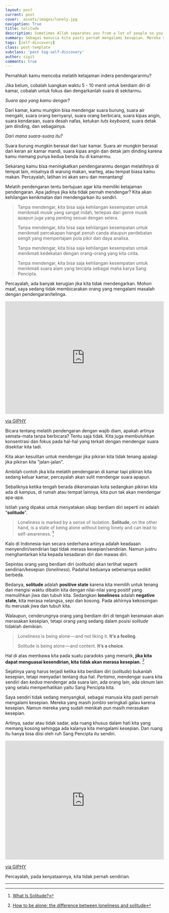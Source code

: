 ```yaml
---
layout: post
current: post
cover:  assets/images/lonely.jpg
navigation: True
title: Solitude
description: Sometimes Allah separates you from a lot of people so you can grow in solitude.
summary: Sebagai manusia kita pasti pernah mengalami kesepian. Mereka yang masih jomblo seringkali galau karena kesepian. Namun mereka yang sudah menikah pun masih merasakan kesepian.
tags: [self-discovery]
class: post-template
subclass: 'post tag-self-discovery'
author: sigit
comments: true
---
```


Pernahkah kamu mencoba melatih ketajaman indera pendengaranmu?

Jika belum, cobalah luangkan waktu 5 - 10 menit untuk berdiam diri di kamar, cobalah untuk fokus dan dengarkanlah suara di sekitarmu.

*Suara apa yang kamu dengar?*

Dari kamar, kamu mungkin bisa mendengar suara burung, suara air mengalir, suara orang bernyanyi, suara orang berbicara, suara kipas angin, suara kendaraan, suara desah nafas, ketukan *tuts keyboard*, suara detak jam dinding, dan sebagainya.

*Dari mana suara-suara itu?*

Suara burung mungkin berasal dari luar kamar. Suara air mungkin berasal dari keran air kamar mandi, suara kipas angin dan detak jam dinding karena kamu memang punya kedua benda itu di kamarmu.

Sekarang kamu bisa meningkatkan pendengaranmu dengan melatihnya di tempat lain, misalnya di warung makan, warteg, atau tempat biasa kamu makan. Percayalah, latihan ini akan seru dan menantang!

Melatih pendengaran tentu bertujuan agar kita memiliki ketajaman pendengaran. Apa jadinya jika kita tidak pernah mendengar? Kita akan kehilangan kenikmatan dari mendengarkan itu sendiri.

> Tanpa mendengar, kita bisa saja kehilangan kesempatan untuk menikmati musik yang sangat indah, terlepas dari genre musik apapun juga yang penting sesuai dengan selera.
>
> Tanpa mendengar, kita bisa saja kehilangan kesempatan untuk menikmati percakapan hangat penuh canda ataupun perdebatan sengit yang mempertajam pola pikir dan daya analisa.
> 
> Tanpa mendengar, kita bisa saja kehilangan kesempatan untuk menikmati kedekatan dengan orang-orang yang kita cinta.
>
> Tanpa mendengar, kita bisa saja kehilangan kesempatan untuk menikmati suara alam yang tercipta sebagai maha karya Sang Pencipta.

Percayalah, ada banyak kerugian jika kita tidak mendengarkan. Mohon maaf, saya sedang tidak membicarakan orang yang mengalami masalah dengan pendengaran/telinga.

<div style="width:100%;height:0;padding-bottom:71%;position:relative;"><iframe src="https://giphy.com/embed/fjxufvV9utYJ9d5fYX" width="100%" height="100%" style="position:absolute" frameBorder="0" class="giphy-embed" allowFullScreen></iframe></div><p><a href="https://giphy.com/gifs/girl-flowers-spring-fjxufvV9utYJ9d5fYX">via GIPHY</a></p>

Bicara tentang melatih pendengaran dengan wajib diam, apakah artinya semata-mata tanpa berbicara? Tentu saja tidak. Kita juga membutuhkan konsentrasi dan fokus pada hal-hal yang terkait dengan mendengar suara disekitar kita tadi.

Kita akan kesulitan untuk mendengar jika pikiran kita tidak tenang apalagi jika pikiran kita "jalan-jalan".

Ambilah contoh jika kita melatih pendengaran di kamar tapi pikiran kita sedang keluar kamar, percayalah akan sulit mendengar suara apapun.

Sebaliknya ketika tengah berada dikeramaian kota sedangkan pikiran kita ada di kampus, di rumah atau tempat lainnya, kita pun tak akan mendengar apa-apa.

Istilah yang dipakai untuk menyatakan sikap berdiam diri seperti ini adalah “**solitude**”.

> Loneliness is marked by a sense of isolation. **Solitude**, on the other hand, is a state of being alone without being lonely and can lead to self-awareness. [^1]

Kalo di Indonesia-kan secara sederhana artinya adalah keadaaan menyendiri/sendirian tapi tidak merasa kesepian/sendirian. Namun justru menghantarkan kita kepada kesadaran diri dan mawas diri.

Sepintas orang yang berdiam diri (*solitude*) akan terlihat seperti sendirian/kesepian (*loneliness*). Padahal keduanya sebenarnya sedikit berbeda.

Bedanya, **solitude** adalah **positive state** karena kita memilih untuk tenang dan mengisi waktu dibatin kita dengan nilai-nilai yang positif yang memulihkan jiwa dan tubuh kita.
Sedangkan **loneliness** adalah **negative state**, kita merasa nelangsa, sepi dan kosong. Pada akhirnya kekosongan itu merusak jiwa dan tubuh kita.

Walaupun, cenderungnya orang yang berdiam diri di tengah keramaian akan merasakan kesepian, tetapi orang yang sedang dalam posisi *solitude* tidaklah demikian.

> Loneliness is being alone — and not liking it. **It’s a feeling**.
>
> Solitude is being alone — and content. **It’s a choice**.

Hal di atas membawa kita pada suatu paradoks yang menarik, **jika kita dapat menguasai kesendirian, kita tidak akan merasa kesepian.** [^2]

Sejatinya yang harus terjadi ketika kita berdiam diri (*solitude*) bukanlah kesepian, tetapi menyadari tentang dua hal. *Pertama*, mendengar suara kita sendiri dan *kedua* mendengar ada suara lain, ada orang lain, ada oknum lain yang selalu memperhatikan yaitu Sang Pencipta kita.

Saya sendiri tidak sedang menyangkal, sebagai manusia kita pasti pernah mengalami kesepian. Mereka yang masih jomblo seringkali galau karena kesepian. Namun mereka yang sudah menikah pun masih merasakan kesepian.

Artinya, sadar atau tidak sadar, ada ruang khusus dalam hati kita yang memang kosong sehingga ada kalanya kita mengalami kesepian. Dan ruang itu hanya bisa diisi oleh ruh Sang Pencipta itu sendiri.

<div style="width:100%;height:0;padding-bottom:75%;position:relative;"><iframe src="https://giphy.com/embed/xT8qAYxFUzxixwKLQY" width="100%" height="100%" style="position:absolute" frameBorder="0" class="giphy-embed" allowFullScreen></iframe></div><p><a href="https://giphy.com/gifs/water-reflection-wylie-hays-xT8qAYxFUzxixwKLQY">via GIPHY</a></p>

Percayalah, pada kenyataannya, kita tidak pernah sendirian.

-----

[^1]: [What Is Solitude?](https://www.psychologytoday.com/us/articles/200307/what-is-solitude)

[^2]: [How to be alone: the difference between loneliness and solitude](https://www.jotform.com/blog/loneliness-vs-solitude/)